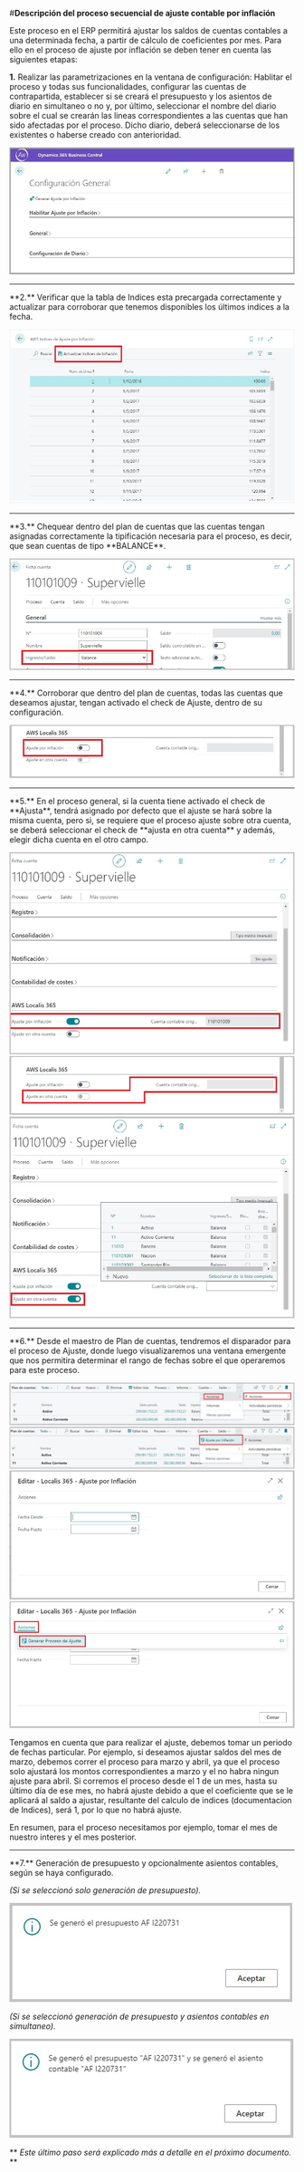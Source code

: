 #**Descripción del proceso secuencial de ajuste contable por inflación**

Este proceso en el ERP permitirá ajustar los saldos de cuentas contables a una determinada fecha, a partir de cálculo de coeficientes por mes. 
Para ello en el proceso de ajuste por inflación se deben tener en cuenta las siguientes etapas:

**1.** Realizar las parametrizaciones en la ventana de configuración: Hablitar el proceso y todas sus funcionalidades, configurar las cuentas de contrapartida, establecer
si se creará el presupuesto y los asientos de diario en simultaneo o no y, por último, seleccionar el nombre del diario sobre el cual se crearán las lineas correspondientes a 
las cuentas que han sido afectadas por el proceso. Dicho diario, deberá seleccionarse de los existentes o haberse creado con anterioridad.

![Screenshot](img/ConfiguracionGeneral/configuraciongral.jpg)
<hr>
**2.** Verificar que la tabla de Indices esta precargada correctamente y actualizar para corroborar que tenemos disponibles los últimos indices a la fecha.

![Screenshot](img/Proceso/indices.jpg)
<hr>
**3.** Chequear dentro del plan de cuentas que las cuentas tengan asignadas correctamente la tipificación necesaria para el proceso, es decir, que sean cuentas de tipo **BALANCE**.

![Screenshot](img/Proceso/balance.jpg)
<hr>
**4.** Corroborar que dentro del plan de cuentas, todas las cuentas que deseamos ajustar, tengan activado el check de Ajuste, dentro de su configuración.

![Screenshot](img/Proceso/ajusta3.jpg)
<hr>
**5.** En el proceso general, si la cuenta tiene activado el check de **Ajusta**, tendrá asignado por defecto que el ajuste se hará sobre la misma cuenta, pero si, se requiere que el 
proceso ajuste sobre otra cuenta, se deberá seleccionar el check de **ajusta en otra cuenta** y además, elegir dicha cuenta en el otro campo.

![Screenshot](img/Proceso/ajusta2.jpg)
![Screenshot](img/Proceso/ajustaEnOtraCuenta.jpg)
![Screenshot](img/Proceso/ajustaEnOtraCuenta2.jpg)
<hr>
**6.** Desde el maestro de Plan de cuentas, tendremos el disparador para el proceso de Ajuste, donde luego visualizaremos una ventana emergente que nos permitira determinar el rango de fechas 
sobre el que operaremos para este proceso.

![Screenshot](img/Proceso/disparador.jpg)
![Screenshot](img/Proceso/disparador2.jpg)
![Screenshot](img/Proceso/ventanaajuste.jpg)
![Screenshot](img/Proceso/ventanaajuste2.jpg)

Tengamos en cuenta que para realizar el ajuste, debemos tomar un periodo de fechas particular.
Por ejemplo, si deseamos ajustar saldos del mes de marzo, debemos correr el proceso para marzo y abril, ya que el proceso solo ajustará los montos correspondientes a
marzo y el no habra ningun ajuste para abril.
Si corremos el proceso desde el 1 de un mes, hasta su último día de ese mes, no habrá ajuste debido a que el coeficiente que se le aplicará al saldo a ajustar, resultante
del calculo de indices (documentacion de Indices), será 1, por lo que no habrá ajuste.

En resumen, para el proceso necesitamos por ejemplo, tomar el mes de nuestro interes y el mes posterior.
<hr>
**7.** Generación de presupuesto y opcionalmente asientos contables, según se haya configurado.

*(Si se seleccionó solo generación de presupuesto).*

![Screenshot](img/Proceso/presupuesto.jpg)

*(Si se seleccionó generación de presupuesto y asientos contables en simultaneo).*

![Screenshot](img/Proceso/presupuestoyasiento.jpg)


** *Este último paso será explicado más a detalle en el próximo documento.* **






